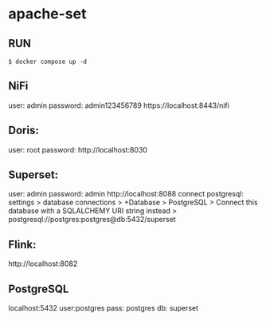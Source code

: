 # apache-set

## RUN
```
$ docker compose up -d
```

## NiFi
user: admin
password: admin123456789
https://localhost:8443/nifi

## Doris:
user: root
password:
http://localhost:8030

## Superset:
user: admin
password: admin
http://localhost:8088
connect postgresql:
settings > database connections > +Database > PostgreSQL > Connect this database with a SQLALCHEMY URI string instead > postgresql://postgres:postgres@db:5432/superset

## Flink:
http://localhost:8082

## PostgreSQL
localhost:5432
user:postgres
pass: postgres
db: superset

